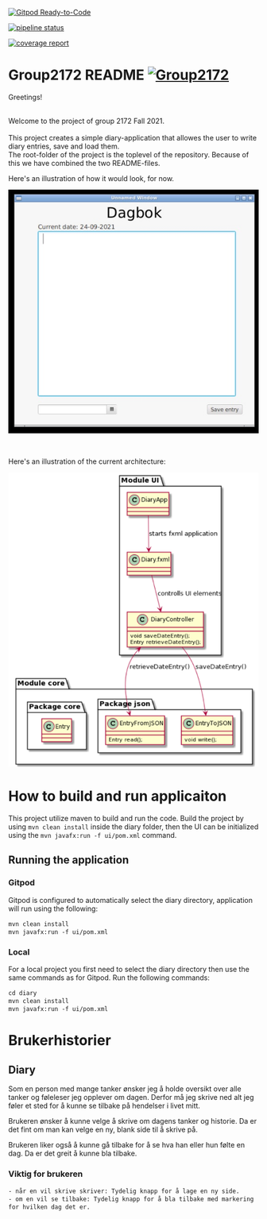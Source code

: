[![Gitpod Ready-to-Code](https://img.shields.io/badge/Gitpod-Ready--to--Code-blue?logo=gitpod)](https://gitpod.stud.ntnu.no/#https://gitlab.stud.idi.ntnu.no/it1901/groups-2021/gr2172/gr2172)

[![pipeline status](https://gitlab.stud.idi.ntnu.no/it1901/groups-2021/gr2172/gr2172/badges/master/pipeline.svg)](https://gitlab.stud.idi.ntnu.no/it1901/groups-2021/gr2172/gr2172/-/pipelines)

[![coverage report](https://gitlab.stud.idi.ntnu.no/it1901/groups-2021/gr2172/gr2172/badges/master/coverage.svg)](https://gitlab.stud.idi.ntnu.no/it1901/groups-2021/gr2172/gr2172/-/graphs/master/charts)

# Group2172 README [![Group2172](https://cdn.rawgit.com/sindresorhus/awesome/d7305f38d29fed78fa85652e3a63e154dd8e8829/media/badge.svg)](https://gitlab.stud.idi.ntnu.no/it1901/groups-2021/gr2172/gr2172/-/blob/master/readme.md)


Greetings!

<br/>
Welcome to the project of group 2172 Fall 2021.

<br/>
<br/>
This project creates a simple diary-application that allowes the user to write diary entries, save and load them.
<br/>
The root-folder of the project is the toplevel of the repository. Because of this we have combined the two README-files.
<br/>

Here's an illustration of how it would look, for now.
<br/>

![illustration 1](docs/Illustrasjon_1.jpg)

<br/>

Here's an illustration of the current architecture:
<br/>

![Architecture.png](docs/release2/Architecture.png)

# How to build and run applicaiton
This project utilize maven to build and run the code.
Build the project by using `mvn clean install` inside the diary folder, then the UI can be initialized using the `mvn javafx:run -f ui/pom.xml` command.

## Running the application
### **Gitpod**
Gitpod is configured to automatically select the diary directory, application will run using the following:
~~~
mvn clean install
mvn javafx:run -f ui/pom.xml
~~~

### **Local**
For a local project you first need to select the diary directory then use the same commands as for Gitpod. Run the following commands:
~~~
cd diary
mvn clean install
mvn javafx:run -f ui/pom.xml
~~~

# Brukerhistorier

## Diary

Som en person med mange tanker ønsker jeg å holde oversikt over alle tanker og føleleser jeg opplever om dagen. Derfor må jeg skrive ned alt jeg føler et sted for å kunne se tilbake på hendelser i livet mitt.

Brukeren ønsker å kunne velge å skrive om dagens tanker og historie. Da er det fint om man kan velge en ny, blank side til å skrive på.

Brukeren liker også å kunne gå tilbake for å se hva han eller hun følte en dag. Da er det greit å kunne bla tilbake.

### Viktig for brukeren
    - når en vil skrive skriver: Tydelig knapp for å lage en ny side.
    - om en vil se tilbake: Tydelig knapp for å bla tilbake med markering for hvilken dag det er.






